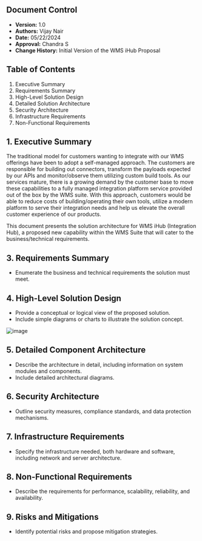 ## Document Control
- **Version:** 1.0
- **Authors:** Vijay Nair
- **Date:** 05/22/2024
- **Approval:** Chandra S
- **Change History:** Initial Version of the WMS iHub Proposal

## Table of Contents
1. Executive Summary
2. Requirements Summary
3. High-Level Solution Design
4. Detailed Solution Architecture
5. Security Architecture
6. Infrastructure Requirements
7. Non-Functional Requirements

## 1. Executive Summary

The traditional model for customers wanting to integrate with our WMS offerings have been to adopt a self-managed approach. The customers are responsible for building out connectors, transform the payloads expected by our APIs and monitor/observe them utilizing custom build tools. As our services mature, there is a growing demand by the customer base to move these capabilities to a fully managed integration platform service provided out of the box by the WMS suite. With this approach, customers would be able to reduce costs of building/operating their own tools, utilize a modern  platform to serve their integration needs and help us elevate the overall customer experience of our products.

This document presents the solution architecture for WMS iHub (Integration Hub), a proposed new capability within the WMS Suite that will cater to the business/technical requirements.

## 3. Requirements Summary
- Enumerate the business and technical requirements the solution must meet.

## 4. High-Level Solution Design
- Provide a conceptual or logical view of the proposed solution.
- Include simple diagrams or charts to illustrate the solution concept.

![image](https://github.com/practicalvj/sadexercise/assets/122186968/7a4159ed-2e94-442b-ab03-bf637ddc8b12)

## 5. Detailed Component Architecture
- Describe the architecture in detail, including information on system modules and components.
- Include detailed architectural diagrams.

## 6. Security Architecture
- Outline security measures, compliance standards, and data protection mechanisms.

## 7. Infrastructure Requirements
- Specify the infrastructure needed, both hardware and software, including network and server architecture.

## 8. Non-Functional Requirements
- Describe the requirements for performance, scalability, reliability, and availability.

## 9. Risks and Mitigations
- Identify potential risks and propose mitigation strategies.
